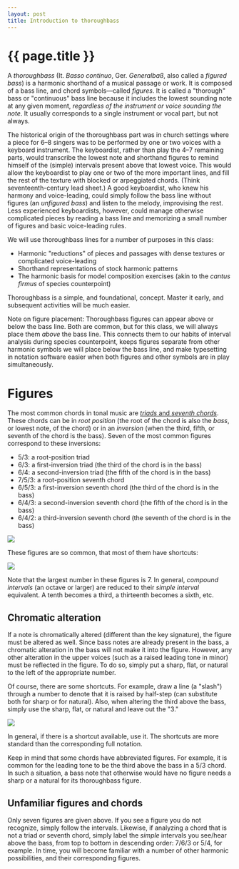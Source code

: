 ```yaml
---
layout: post
title: Introduction to thoroughbass
---
```


{{ page.title }}
================

A *thoroughbass* (It. *Basso continuo*, Ger. *Generalbaß*, also called a *figured bass*) is a harmonic shorthand of a musical passage or work. It is composed of a bass line, and chord symbols—called *figures*. It is called a "thorough" bass or "continuous" bass line because it includes the lowest sounding note at any given moment, *regardless of the instrument or voice sounding the note*. It usually corresponds to a single instrument or vocal part, but not always.

The historical origin of the thoroughbass part was in church settings where a piece for 6–8 singers was to be performed by one or two voices with a keyboard instrument. The keyboardist, rather than play the 4–7 remaining parts, would transcribe the lowest note and shorthand figures to remind himself of the (simple) intervals present above that lowest voice. This would allow the keyboardist to play one or two of the more important lines, and fill the rest of the texture with blocked or arpeggiated chords. (Think seventeenth-century lead sheet.) A good keyboardist, who knew his harmony and voice-leading, could simply follow the bass line without figures (an *unfigured bass*) and listen to the melody, improvising the rest. Less experienced keyboardists, however, could manage otherwise complicated pieces by reading a bass line and memorizing a small number of figures and basic voice-leading rules.

We will use thoroughbass lines for a number of purposes in this class:

- Harmonic "reductions" of pieces and passages with dense textures or complicated voice-leading  
- Shorthand representations of stock harmonic patterns  
- The harmonic basis for model composition exercises (akin to the *cantus firmus* of species counterpoint)

Thoroughbass is a simple, and foundational, concept. Master it early, and subsequent activities will be much easier.

Note on figure placement: Thoroughbass figures can appear above or below the bass line. Both are common, but for this class, we will always place them *above* the bass line. This connects them to our habits of interval analysis during species counterpoint, keeps figures separate from other harmonic symbols we will place below the bass line, and make typesetting in notation software easier when both figures and other symbols are in play simultaneously.

# Figures #

The most common chords in tonal music are [*triads* and *seventh chords*][triadsSevenths]. These chords can be in *root position* (the root of the chord is also the *bass*, or lowest note, of the chord) or in an *inversion* (when the third, fifth, or seventh of the chord is the bass). Seven of the most common figures correspond to these inversions:

- 5/3: a root-position triad  
- 6/3: a first-inversion triad (the third of the chord is in the bass)  
- 6/4: a second-inversion triad (the fifth of the chord is in the bass)  
- 7/5/3: a root-position seventh chord  
- 6/5/3: a first-inversion seventh chord (the third of the chord is in the bass)  
- 6/4/3: a second-inversion seventh chord (the fifth of the chord is in the bass)  
- 6/4/2: a third-inversion seventh chord (the seventh of the chord is in the bass)

![][full]

These figures are so common, that most of them have shortcuts:

![][abbrev]

Note that the largest number in these figures is 7. In general, *compound intervals* (an octave or larger) are reduced to their *simple interval* equivalent. A tenth becomes a third, a thirteenth becomes a sixth, etc.

## Chromatic alteration ##

If a note is chromatically altered (different than the key signature), the figure must be altered as well. Since bass notes are already present in the bass, a chromatic alteration in the bass will not make it into the figure. However, any other alteration in the upper voices (such as a raised leading tone in minor) must be reflected in the figure. To do so, simply put a sharp, flat, or natural to the left of the appropriate number. 

Of course, there are some shortcuts. For example, draw a line (a "slash") through a number to denote that it is raised by half-step (can substitute both for sharp or for natural). Also, when altering the third above the bass, simply use the sharp, flat, or natural and leave out the "3."

![][chrom]

In general, if there is a shortcut available, use it. The shortcuts are more standard than the corresponding full notation.

Keep in mind that some chords have abbreviated figures. For example, it is common for the leading tone to be the third above the bass in a 5/3 chord. In such a situation, a bass note that otherwise would have no figure needs a sharp or a natural for its thoroughbass figure.

## Unfamiliar figures and chords ##

Only seven figures are given above. If you see a figure you do not recognize, simply follow the intervals. Likewise, if analyzing a chord that is not a triad or seventh chord, simply label the *simple* intervals you see/hear above the bass, from top to bottom in descending order: 7/6/3 or 5/4, for example. In time, you will become familiar with a number of other harmonic possibilities, and their corresponding figures.


[triadsSevenths]: triads.html
[full]: Graphics/harmony/figuresFull.png
[abbrev]: Graphics/harmony/figuresAbbrev.png
[chrom]: Graphics/harmony/figuresChrom.png